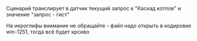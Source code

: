 Сценарий транслирует в датчик текущий запрос к "Каскад котлов" и значение "запрос - гист"

На иероглифы внимание не обращайте - файл надо открыть в кодировке win-1251, тогда всё будет крсиво
